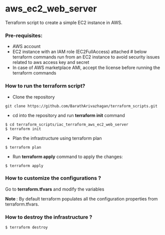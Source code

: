 # aws_ec2_web_server

Terraform script to create a simple EC2 instance in AWS. 

### Pre-requisites:

* AWS account
* EC2 instance with an IAM role (EC2FullAccess) attached # below terraform commands run from an EC2 instance to avoid security issues related to aws access key and secret
* In case of AWS marketplace AMI, accept the license before running the terraform commands

### How to run the terraform script?

* Clone the repository 
```
git clone https://github.com/BarathArivazhagan/terraform_scripts.git
```
* cd into the repository and run <b>terraform init</b> command

```
$ cd terraform_scripts/iac_terraform_aws_ec2_web_server
$ terraform init

```

* Plan the infrastructure using terraform plan

```
$ terraform plan
```

* Run <b>terraform apply</b> command to apply the changes:

```
$ terraform apply
```

### How to customize the configurations ?

Go to <b>terraform.tfvars</b> and modify the variables

<b> Note </b>: By default terraform populates all the configuration properties
               from terraform.tfvars.


### How to destroy the infrastructure ?

```
$ terraform destroy

```
